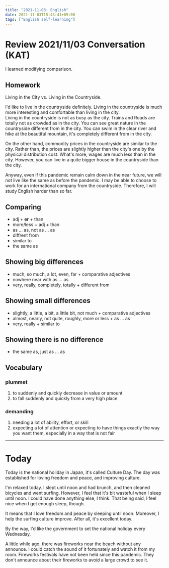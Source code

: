 ```yaml
---
title: "2021-11-03: English"
date: 2021-11-03T15:43:41+09:00
tags: ["English self-learning"]
---
```

# Review 2021/11/03 Conversation (KAT)
I learned modifying comparison.

## Homework
Living in the City vs. Living in the Countryside.

I'd like to live in the countryside definitely.
Living in the countryside is much more interesting and comfortable than living in the city.  
Living in the countryside is not as busy as the city.
Trains and Roads are totally not as crowded as in the city.
You can see great nature in the countryside different from in the city.
You can swim in the clear river and hike at the beautiful mountain, it's completely different from in the city.

On the other hand, commodity prices in the countryside are similar to the city.
Rather than, the prices are slightly higher than the city's one by the physical distribution cost.
What's more, wages are much less than in the city.
However, you can live in a quite bigger house in the countryside than the city.

Anyway, even if this pandemic remain calm down in the near future, we will not live like the same as before the pandemic.
I may be able to choose to work for an international company from the countryside.
Therefore, I will study English harder than so far.

## Comparing
* adj + **er** + than
* more/less + adj + than
* as ... as, not as ... as
* diffrent from
* similar to
* the same as

## Showing big differences
* much, so much, a lot, even, far + comparative adjectives
* nowhere near with as ... as
* very, really, completely, totally + different from

## Showing small differences
* slightly, a little, a bit, a little bit, not much + comparative adjectives
* almost, nearly, not quite, roughly, more or less + as ... as
* very, really + similar to

## Showing there is no difference
* the same as, just as ... as

## Vocabulary
### plummet
1. to suddenly and quickly decrease in value or amount
2. to fall suddenly and quickly from a very high place

### demanding
1. needing a lot of ability, effort, or skill
2. expecting a lot of attention or expecting to have things exactly the way you want them, especially in a way that is not fair

---

# Today
Today is the national holiday in Japan, it's called Culture Day.
The day was established for loving freedom and peace, and improving culture.

I'm relaxed today.
I slept until noon and had brunch, and then cleaned bicycles and went surfing.
However, I feel that it's bit wasteful when I sleep until noon.
I could have done anything else, I think.
That being said, I feel nice when I get enough sleep, though.

It means that I love freedom and peace by sleeping until noon.
Moreover, I help the surfing culture improve.
After all, it's excellent today.

By the way, I'd like the government to set the national holiday every Wednesday.

A little while ago, there was fireworks near the beach without any announce.
I could catch the sound of it fortunately and watch it from my room.
Fireworks festivals have not been held since this pandemic.
They don't announce about their fireworks to avoid a large crowd to see it.
